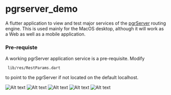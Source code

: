 # pgrserver_demo

A flutter application to view and test major services of the [pgrServer](https://github.com/mbasa/pgrServer)
routing engine. This is used mainly for the MacOS desktop, although it will work as a Web 
as well as a mobile application. 

### Pre-requiste

A working pgrServer application service is a pre-requisite. Modify 

``` lib/res/RestParams.dart```

to point to the pgrServer if not  located on the default localhost.


![Alt text](pics/img1.png?raw=true)
![Alt text](pics/img2.png?raw=true)
![Alt text](pics/img3.png?raw=true)
![Alt text](pics/img4.png?raw=true)
![Alt text](pics/img5.png?raw=true)


